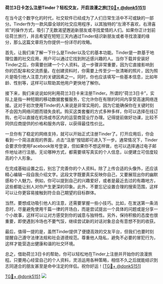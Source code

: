 **荷兰3日卡怎么注册Tinder？轻松交友，开启浪漫之旅[[TG💪+ @donk5151](https://t.me/s/donk5151)]**

在当今这个数字化的时代，社交软件已经成为了人们日常生活中不可或缺的一部分。Tinder作为一款风靡全球的社交应用程序，以其独特的“左滑不喜欢，右滑喜欢”的操作方式，吸引了无数渴望邂逅新朋友或寻找爱情的人们。如果你正计划前往荷兰旅行，并且希望在短短三天内通过Tinder结识新朋友或者寻找浪漫的缘分，那么这篇文章将为你提供一份详尽的攻略。

首先，让我们来了解一下什么是Tinder以及它的基本功能。Tinder是一款基于地理位置的社交应用，用户可以通过它找到附近感兴趣的人。当你下载并安装好Tinder之后，你需要创建一个个人资料。这一步骤非常重要，因为它直接影响到你的匹配率和交流质量。在创建资料时，你需要上传至少一张清晰的照片，因为照片是吸引他人注意力的关键因素之一。同时，你也应该填写一些基本信息，比如年龄、性别等，这样可以帮助其他用户更快地了解你。

接下来，我们来说说如何利用荷兰3日卡来注册Tinder。所谓的“荷兰3日卡”，实际上是指一种短期的移动数据套餐服务，它允许你在有限的时间内享受高速网络连接。这对于初次使用Tinder的人来说是非常实用的，因为它能确保你在关键时刻不会因为网络问题而错失良机。购买这类套餐的方式多种多样，你可以选择在线订购，也可以直接在机场或市区内的运营商营业厅办理。记得提前做好功课，比较不同供应商提供的价格和服务内容，以获得最佳性价比。

一旦你有了稳定的网络支持，就可以开始正式注册Tinder了。打开应用后，你会看到一个简洁直观的界面，点击“注册”按钮即可进入下一步。通常情况下，Tinder会要求你使用Facebook账号登录，但如果你不想这样做，也可以选择通过电子邮件地址进行注册。无论哪种方式，都需要填写真实的个人信息，以便建立可信度较高的个人形象。

在完成基础设置之后，别忘了完善你的个人资料。除了上传合适的头像外，还应该精心编辑一段自我介绍文字。这段文字既要真实反映你自己，又要展现出你的幽默感和个人魅力。例如，你可以提到自己的兴趣爱好，或者是最近去过的有趣地方，这些都能让别人对你产生更深的印象。此外，不要忘记设置合理的搜索范围，这样可以让你更容易接触到符合自己期望的目标群体。

当然，要想成功吸引他人的注意，还需要掌握一些小技巧。比如，在发送第一条消息时，尽量避免使用千篇一律的开场白，而是尝试提出一个具体的问题或是分享一个小故事，这样可以让对方感受到你的诚意与独特性。另外，保持积极的态度也很重要，即使遇到冷场也不要气馁，继续尝试新的对话对象总会有意想不到的收获。

最后，值得一提的是，虽然Tinder提供了便捷高效的交友平台，但我们也要时刻提醒自己遵守法律法规和社会道德规范。尊重他人隐私，避免不必要的冒犯行为，这样才能营造出健康和谐的社交环境。

总之，借助荷兰3日卡的帮助，你可以轻松地在Tinder上注册并开始你的浪漫旅程。只要用心经营自己的个人资料，灵活运用各种策略，相信不久之后就能结识到志同道合的朋友甚至是命中注定的伴侣。祝你好运！[[TG💪+ @donk5151](https://t.me/s/donk5151)]

[TG💪+ @donk5151](https://t.me/s/donk5151) ![](https://i.postimg.cc/rwNCRYN7/Snipaste-2025-04-30-17-27-05.png)